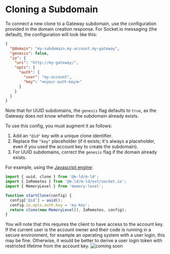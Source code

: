 # Cloning a Subdomain

To connect a new clone to a Gateway subdomain, use the configuration provided in the domain creation response. For Socket.io messaging (the default), the configuration will look like this:

```json
{
  "@domain": "my-subdomain.my-account.my-gateway",
  "genesis": false,
  "io": {
    "uri": "http://my-gateway/",
    "opts": {
      "auth": {
        "user": "my-account",
        "key": "≪your-auth-key≫"
      }
    }
  }
}
```

Note that for UUID subdomains, the `genesis` flag defaults to `true`, as the Gateway does not know whether the subdomain already exists.

To use this config, you must augment it as follows:
1. Add an `"@id"` key with a unique clone identifier.
2. Replace the `"key"` placeholder (if it exists; it's always a placeholder, even if you used the account key to create the subdomain).
3. For UUID subdomains, correct the `genesis` flag if the domain already exists.

For example, using the [Javascript engine](https://js.m-ld-org/):

```javascript
import { uuid, clone } from '@m-ld/m-ld';
import { IoRemotes } from '@m-ld/m-ld/ext/socket.io';
import { MemoryLevel } from 'memory-level';

function startClone(config) {
  config['@id'] = uuid();
  config.io.opts.auth.key = 'my-key';
  return clone(new MemoryLevel(), IoRemotes, config);
}
```

You will note that this requires the client to have access to the account key. If the current user is the account owner and their code is running in a secure environment, for example an operating system with a user login, this may be fine. Otherwise, it would be better to derive a user login token with restricted lifetime from the account key. ![coming soon](https://img.shields.io/badge/-🚧%20coming%20soon-grey)